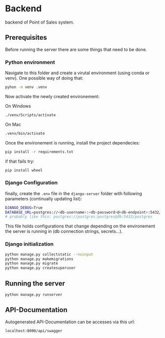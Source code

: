 # Backend

backend of Point of Sales system.

## Prerequisites
Before running the server there are some things that need to be done.

### Python environment

Navigate to this folder and create a virutal environment (using conda or venv). One possible way of doing that:

```bash
pyhon -m venv .venv
```

Now activate the newly created environement:

On Windows
```bash
./venv/Scripts/activate
```

On Mac
```bash
.venv/bin/activate
```

Once the environement is running, install the project dependecies:

```bash
pip install -r requirements.txt
```

if that fails try:

```bash
pip install wheel
```

### Django Configuration

finally, create the `.env` file in the `django-server` folder with following parameters (continually updating list):

```bash
DJANGO_DEBUG=True
DATABASE_URL=postgres://<db-username>:<db-password>@<db-endpoint>:5432/<db-name>
# probably like this: postgres://postgres:postgres@db:5432/postgres
```

This file holds configurations that change depending on the environement the server is running in (db connection strings, secrets...).



### Django initialization

```bash
python manage.py collectstatic --noinput  
python manage.py makemigrations
python manage.py migrate
python manage.py createsuperuser
```

## Running the server

```bash
python manage.py runserver
```

## API-Documentation
Autogenerated API-Documentation can be accesses via this url:

```
localhost:8000/api/swagger
```
